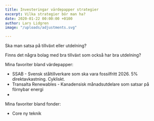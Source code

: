 ```yaml
---
title: Investeringar värdepapper strategier
excerpt: Vilka strategier bör man ha?
date: 2020-01-22 00:00:00 +0100
author: Lars Lidgren
image: "/uploads/adjustments.svg"

---
```

Ska man satsa på tillväxt eller utdelning?

Finns det några bolag med bra tillväxt som också har bra utdelning?

Mina favoriter bland värdepapper:

* SSAB - Svensk ståltillverkare som ska vara fossilfritt 2026. 5% direktavkastning. Cykliskt.
* Transalta Renewables - Kanadensisk månadsutdelare som satsar på förnybar energi
* 

Mina favoriter bland fonder:

* Core ny teknik